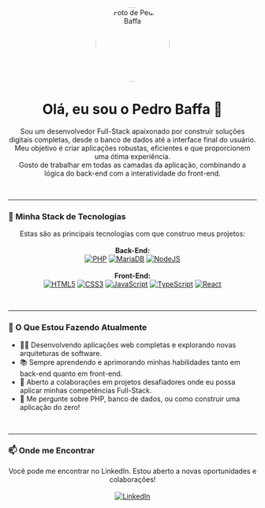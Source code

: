 <div align="center">
  <img src="https://github.com/PedroBaffa.png" width="150px" alt="Foto de Pedro Baffa" style="border-radius:50%;">
  <h1>Olá, eu sou o Pedro Baffa 👋</h1>
</div>

<p align="center">
Sou um desenvolvedor Full-Stack apaixonado por construir soluções digitais completas, desde o banco de dados até a interface final do usuário. Meu objetivo é criar aplicações robustas, eficientes e que proporcionem uma ótima experiência.
<br>
Gosto de trabalhar em todas as camadas da aplicação, combinando a lógica do back-end com a interatividade do front-end.
</p>

<br>

---

### 🚀 Minha Stack de Tecnologias
<p align="center">
  Estas são as principais tecnologias com que construo meus projetos:
  <br><br>
  <strong>Back-End:</strong><br>
  <a href="https://www.php.net" target="_blank"><img src="https://img.shields.io/badge/php-%23777BB4.svg?style=for-the-badge&logo=php&logoColor=white" alt="PHP"></a>
  <a href="https://mariadb.org/" target="_blank"><img src="https://img.shields.io/badge/MariaDB-003545?style=for-the-badge&logo=mariadb&logoColor=white" alt="MariaDB"></a>
  <a href="https://nodejs.org" target="_blank"><img src="https://img.shields.io/badge/node.js-6DA55F?style=for-the-badge&logo=node.js&logoColor=white" alt="NodeJS"></a>
  <br><br>
  <strong>Front-End:</strong><br>
  <a href="https://developer.mozilla.org/en-US/docs/Web/Guide/HTML/HTML5" target="_blank"><img src="https://img.shields.io/badge/html5-%23E34F26.svg?style=for-the-badge&logo=html5&logoColor=white" alt="HTML5"></a>
  <a href="https://www.w3.org/Style/CSS/Overview.en.html" target="_blank"><img src="https://img.shields.io/badge/css3-%231572B6.svg?style=for-the-badge&logo=css3&logoColor=white" alt="CSS3"></a>
  <a href="https://developer.mozilla.org/en-US/docs/Web/JavaScript" target="_blank"><img src="https://img.shields.io/badge/javascript-%23323330.svg?style=for-the-badge&logo=javascript&logoColor=%23F7DF1E" alt="JavaScript"></a>
  <a href="https://www.typescriptlang.org/" target="_blank"><img src="https://img.shields.io/badge/typescript-%23007ACC.svg?style=for-the-badge&logo=typescript&logoColor=white" alt="TypeScript"></a>
  <a href="https://reactjs.org/" target="_blank"><img src="https://img.shields.io/badge/react-%2320232a.svg?style=for-the-badge&logo=react&logoColor=%2361DAFB" alt="React"></a>
</p>

<br>

---

### 🌱 O Que Estou Fazendo Atualmente

- 👨‍💻 Desenvolvendo aplicações web completas e explorando novas arquiteturas de software.
- 📚 Sempre aprendendo e aprimorando minhas habilidades tanto em back-end quanto em front-end.
- 👯 Aberto a colaborações em projetos desafiadores onde eu possa aplicar minhas competências Full-Stack.
- 💬 Me pergunte sobre PHP, banco de dados, ou como construir uma aplicação do zero!

<br>

---

### 📫 Onde me Encontrar
<p align="center">
  Você pode me encontrar no LinkedIn. Estou aberto a novas oportunidades e colaborações!
  <br><br>
  <a href="https://linkedin.com/in/pedro-baffa" target="_blank">
    <img src="https://img.shields.io/badge/linkedin-%230077B5.svg?style=for-the-badge&logo=linkedin&logoColor=white" alt="LinkedIn">
  </a>
</p>
